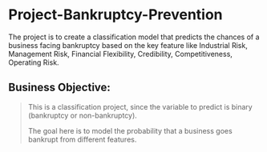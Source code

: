 # Project-Bankruptcy-Prevention
The project is to create a classification model that predicts the chances of a business facing bankruptcy based on the key feature like Industrial Risk, Management Risk, Financial Flexibility, Credibility, Competitiveness, Operating Risk. 

## Business Objective:

>This is a classification project, since the variable to predict is binary (bankruptcy or non-bankruptcy).
>
>The goal here is to model the probability that a business goes bankrupt from different features.

